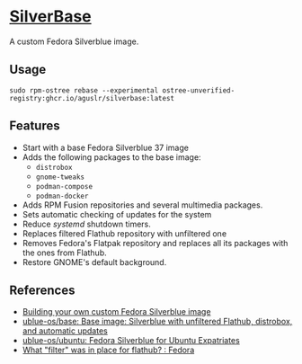 [SilverBase][1]
===============

A custom Fedora Silverblue image.

Usage
-----

    sudo rpm-ostree rebase --experimental ostree-unverified-registry:ghcr.io/aguslr/silverbase:latest

Features
--------

- Start with a base Fedora Silverblue 37 image
- Adds the following packages to the base image:
  + `distrobox`
  + `gnome-tweaks`
  + `podman-compose`
  + `podman-docker`
- Adds RPM Fusion repositories and several multimedia packages.
- Sets automatic checking of updates for the system
- Reduce *systemd* shutdown timers.
- Replaces filtered Flathub repository with unfiltered one
- Removes Fedora's Flatpak repository and replaces all its packages with the
  ones from Flathub.
- Restore GNOME's default background.

References
----------

- [Building your own custom Fedora Silverblue image][2]
- [ublue-os/base: Base image: Silverblue with unfiltered Flathub, distrobox, and
  automatic updates][3]
- [ublue-os/ubuntu: Fedora Silverblue for Ubuntu Expatriates][4]
- [What "filter" was in place for flathub? : Fedora][5]


[1]: https://github.com/aguslr/silverbase
[2]: https://www.ypsidanger.com/building-your-own-fedora-silverblue-image/
[3]: https://github.com/ublue-os/base
[4]: https://github.com/ublue-os/ubuntu
[5]: https://www.reddit.com/r/Fedora/comments/rv43uv/comment/i6vvm5g/
